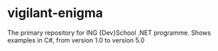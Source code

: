 # vigilant-enigma

   The primary repository for ING {Dev}School .NET programme.
   Shows examples in C#, from version 1.0 to version 5.0
